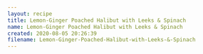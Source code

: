 ```yaml
---
layout: recipe
title: Lemon-Ginger Poached Halibut with Leeks & Spinach
name: Lemon-Ginger Poached Halibut with Leeks & Spinach
created: 2020-08-05 20:26:39
filename: Lemon-Ginger-Poached-Halibut-with-Leeks-&-Spinach
---
```

